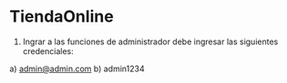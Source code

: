 # TiendaOnline
1) Ingrar a las funciones de administrador debe ingresar las siguientes credenciales:


  a) admin@admin.com
  b) admin1234
